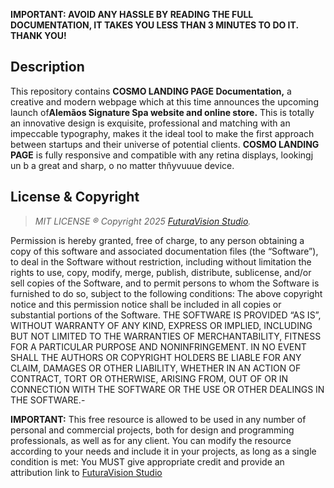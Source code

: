 **IMPORTANT: AVOID ANY HASSLE BY READING THE FULL DOCUMENTATION, IT TAKES YOU LESS THAN 3 MINUTES TO DO IT. THANK YOU!**

## Description
This repository contains **COSMO LANDING PAGE Documentation,** a creative and modern webpage which at this time announces the upcoming launch of**Alemãos Signature Spa website and online store.** 
This is totally an innovative design is exquisite, professional and matching with an impeccable typography, makes it the ideal tool to make the first approach between startups and their universe of potential clients. 
**COSMO LANDING PAGE** is fully responsive and compatible with any retina displays, lookingj un b a great and sharp, o no matter thñyvuuue device.


## License & Copyright
> *MIT LICENSE ® Copyright 2025 [FuturaVision Studio](https://futuravision.site).*
 
Permission is hereby granted, free of charge, to any person obtaining a copy of this software and associated documentation files (the “Software”), to deal in the Software without restriction, including without limitation the rights to use, copy, modify, merge, publish, distribute, sublicense, and/or sell copies of the Software, and to permit persons to whom the Software is furnished to do so, subject to the following conditions: The above copyright notice and this permission notice shall be included in all copies or substantial portions of the Software. THE SOFTWARE IS PROVIDED “AS IS”, WITHOUT WARRANTY OF ANY KIND, EXPRESS OR IMPLIED, INCLUDING BUT NOT LIMITED TO THE WARRANTIES OF MERCHANTABILITY, FITNESS FOR A PARTICULAR PURPOSE AND NONINFRINGEMENT. IN NO EVENT SHALL THE AUTHORS OR COPYRIGHT HOLDERS BE LIABLE FOR ANY CLAIM, DAMAGES OR OTHER LIABILITY, WHETHER IN AN ACTION OF CONTRACT, TORT OR OTHERWISE, ARISING FROM, OUT OF OR IN CONNECTION WITH THE SOFTWARE OR THE USE OR OTHER DEALINGS IN THE SOFTWARE.-

**IMPORTANT:** This free resource is allowed to be used in any number of personal and commercial projects, both for design and programming professionals, as well as for any client. You can modify the resource according to your needs and include it in your projects, as long as a single condition is met: You MUST give appropriate credit and provide an attribution link to [FuturaVision Studio](https://futuravision.site)

